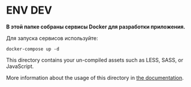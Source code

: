 # ENV DEV

**В этой папке собраны сервисы Docker для разработки приложения.**

Для запуска сервисов используйте:

    docker-compose up -d

This directory contains your un-compiled assets such as LESS, SASS, or JavaScript.

More information about the usage of this directory in [the documentation](https://nuxtjs.org/guide/assets#webpacked).
